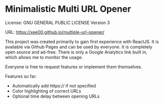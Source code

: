 # Minimalistic Multi URL Opener

License: GNU GENERAL PUBLIC LICENSE Version 3

URL: https://xee00.github.io/multiple-url-opener/

This project was created primarily to gain first experience with ReactJS. It is available via Github Pages and can be used by everyone. It is completely open source and ad-free. There is only a Google Analytics link built in, which allows me to monitor the usage. 

Everyone is free to request features or implement them themselves.

Features so far:
- Automatically add https:// if not specified
- Color highlighting of correct URLs
- Optional time delay between opening URLs

